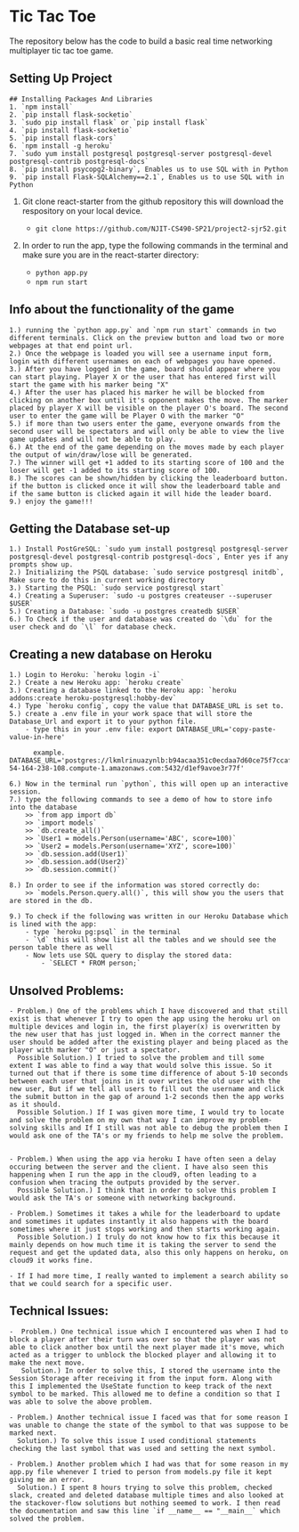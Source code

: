 # Tic Tac Toe

The repository below has the code to build a basic real time networking multiplayer tic tac toe game.

## Setting Up Project

    ## Installing Packages And Libraries
    1. `npm install`
    2. `pip install flask-socketio`
    3. `sudo pip install flask` or `pip install flask`
    4. `pip install flask-socketio`
    5. `pip install flask-cors`
    6. `npm install -g heroku`
    7. `sudo yum install postgresql postgresql-server postgresql-devel postgresql-contrib postgresql-docs`
    8. `pip install psycopg2-binary`, Enables us to use SQL with in Python
    9. `pip install Flask-SQLAlchemy==2.1`, Enables us to use SQL with in Python

1. Git clone react-starter from the github repository this will download the respository on your local device.

   - `git clone https://github.com/NJIT-CS490-SP21/project2-sjr52.git`

2. In order to run the app, type the following commands in the terminal and make sure you are in the react-starter directory:
   - `python app.py`
   - `npm run start`

## Info about the functionality of the game

    1.) running the `python app.py` and `npm run start` commands in two different terminals. Click on the preview button and load two or more webpages at that end point url.
    2.) Once the webpage is loaded you will see a username input form, login with different usernames on each of webpages you have opened.
    3.) After you have logged in the game, board should appear where you can start playing. Player X or the user that has entered first will start the game with his marker being "X"
    4.) After the user has placed his marker he will be blocked from clicking on another box until it's opponent makes the move. The marker placed by player X will be visible on the player O's board. The second user to enter the game will be Player O with the marker "O"
    5.) if more than two users enter the game, everyone onwards from the second user will be spectators and will only be able to view the live game updates and will not be able to play.
    6.) At the end of the game depending on the moves made by each player the output of win/draw/lose will be generated.
    7.) The winner will get +1 added to its starting score of 100 and the loser will get -1 added to its starting score of 100.
    8.) The scores can be shown/hidden by clicking the leaderboard button. if the button is clicked once it will show the leaderboard table and if the same button is clicked again it will hide the leader board.
    9.) enjoy the game!!!

## Getting the Database set-up

    1.) Install PostGreSQL: `sudo yum install postgresql postgresql-server postgresql-devel postgresql-contrib postgresql-docs`, Enter yes if any prompts show up.
    2.) Initializing the PSQL database: `sudo service postgresql initdb`, Make sure to do this in current working directory
    3.) Starting the PSQL: `sudo service postgresql start`
    4.) Creating a Superuser: `sudo -u postgres createuser --superuser $USER`
    5.) Creating a Database: `sudo -u postgres createdb $USER`
    6.) To Check if the user and database was created do `\du` for the user check and do `\l` for database check.

## Creating a new database on Heroku

    1.) Login to Heroku: `heroku login -i`
    2.) Create a new Heroku app: `heroku create`
    3.) Creating a database linked to the Heroku app: `heroku addons:create heroku-postgresql:hobby-dev`
    4.) Type `heroku config`, copy the value that DATABASE_URL is set to.
    5.) create a .env file in your work space that will store the Database_Url and export it to your python file.
        - type this in your .env file: export DATABASE_URL='copy-paste-value-in-here'

          example. DATABASE_URL='postgres://lkmlrinuazynlb:b94acaa351c0ecdaa7d60ce75f7ccaf40c2af646281bd5b1a2787c2eb5114be4@ec2-54-164-238-108.compute-1.amazonaws.com:5432/d1ef9avoe3r77f'

    6.) Now in the terminal run `python`, this will open up an interactive session.
    7.) type the following commands to see a demo of how to store info into the database
        >> `from app import db`
        >> `import models`
        >> `db.create_all()`
        >> `User1 = models.Person(username='ABC', score=100)`
        >> `User2 = models.Person(username='XYZ', score=100)`
        >> `db.session.add(User1)`
        >> `db.session.add(User2)`
        >> `db.session.commit()`

    8.) In order to see if the information was stored correctly do:
        >> `models.Person.query.all()`, this will show you the users that are stored in the db.

    9.) To check if the following was written in our Heroku Database which is lined with the app:
        - type `heroku pg:psql` in the terminal
        - `\d` this will show list all the tables and we should see the person table there as well
        - Now lets use SQL query to display the stored data:
            - `SELECT * FROM person;`

## Unsolved Problems:

    - Problem.) One of the problems which I have discovered and that still exist is that whenever I try to open the app using the heroku url on multiple devices and login in, the first player(x) is overwritten by the new user that has just logged in. When in the correct manner the user should be added after the existing player and being placed as the player with marker "O" or just a spectator.
      Possible Solution.) I tried to solve the problem and till some extent I was able to find a way that would solve this issue. So it turned out that if there is some time difference of about 5-10 seconds between each user that joins in it over writes the old user with the new user, But if we tell all users to fill out the username and click the submit button in the gap of around 1-2 seconds then the app works as it should.
      Possible Solution.) If I was given more time, I would try to locate and solve the problem on my own that way I can improve my problem-solving skills and If I still was not able to debug the problem then I would ask one of the TA's or my friends to help me solve the problem.


    - Problem.) When using the app via heroku I have often seen a delay occuring between the server and the client. I have also seen this happening when I run the app in the cloud9, often leading to a confusion when tracing the outputs provided by the server.
      Possible Solution.) I think that in order to solve this problem I would ask the TA's or someone with networking background.

    - Problem.) Sometimes it takes a while for the leaderboard to update and sometimes it updates instantly it also happens with the board sometimes where it just stops working and then starts working again.
      Possible Solution.) I truly do not know how to fix this because it mainly depends on how much time it is taking the server to send the request and get the updated data, also this only happens on heroku, on cloud9 it works fine.

    - If I had more time, I really wanted to implement a search ability so that we could search for a specific user.

## Technical Issues:

    -  Problem.) One technical issue which I encountered was when I had to block a player after their turn was over so that the player was not able to click another box until the next player made it's move, which acted as a trigger to unblock the blocked player and allowing it to make the next move.
       Solution.) In order to solve this, I stored the username into the Session Storage after receiving it from the input form. Along with this I implemented the UseState function to keep track of the next symbol to be marked. This allowed me to define a condition so that I was able to solve the above problem.

    - Problem.) Another technical issue I faced was that for some reason I was unable to change the state of the symbol to that was suppose to be marked next.
      Solution.) To solve this issue I used conditional statements checking the last symbol that was used and setting the next symbol.

    - Problem.) Another problem which I had was that for some reason in my app.py file whenever I tried to person from models.py file it kept giving me an error.
      Solution.) I spent 8 hours trying to solve this problem, checked slack, created and deleted database multiple times and also looked at the stackover-flow solutions but nothing seemed to work. I then read the documentation and saw this line `if __name__ == "__main__` which solved the problem.
